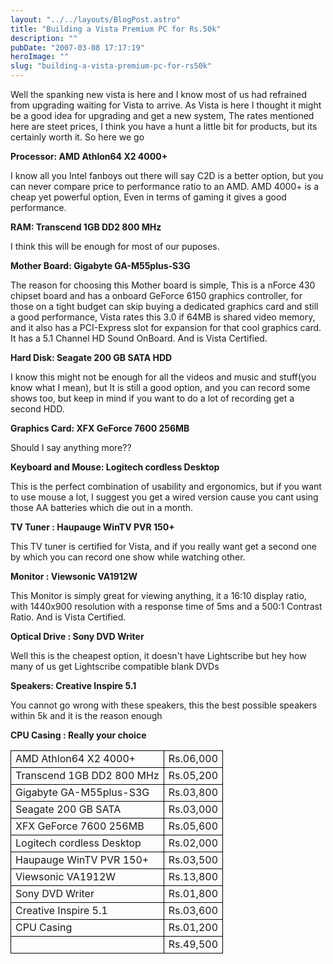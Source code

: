```yaml
---
layout: "../../layouts/BlogPost.astro"
title: "Building a Vista Premium PC for Rs.50k"
description: ""
pubDate: "2007-03-08 17:17:19"
heroImage: ""
slug: "building-a-vista-premium-pc-for-rs50k"
---
```


Well the spanking new vista is here and I know most of us had refrained from upgrading waiting for Vista to arrive. As Vista is here I thought it might be a good idea for upgrading and get a new system, The rates mentioned here are steet prices, I think you have a hunt a little bit for products, but its certainly worth it. So here we go

**Processor: AMD Athlon64 X2 4000+**

I know all you Intel fanboys out there will say C2D is a better option, but you can never compare price to performance ratio to an AMD. AMD 4000+ is a cheap yet powerful option, Even in terms of gaming it gives a good performance.

<strong>RAM: Transcend 1GB DD2 800 MHz
</strong>

I think this will be enough for most of our puposes.

<strong>Mother Board: Gigabyte GA-M55plus-S3G
</strong>

The reason for choosing this Mother board is simple, This is a nForce 430 chipset board and has a onboard GeForce 6150 graphics controller, for those on a tight budget can skip buying a dedicated graphics card and still a good performance, Vista rates this 3.0 if 64MB is shared video memory, and it also has a PCI-Express slot for expansion for that cool graphics card. It has a 5.1 Channel HD Sound OnBoard. And is Vista Certified.

<strong>Hard Disk: Seagate 200 GB SATA HDD
</strong>

I know this might not be enough for all the videos and music and stuff(you know what I mean), but It is still a good option, and you can record some shows too, but keep in mind if you want to do a lot of recording get a second HDD.

<strong>Graphics Card: XFX GeForce 7600 256MB
</strong>

Should I say anything more??

<strong>Keyboard and Mouse: Logitech cordless Desktop
</strong>

This is the perfect combination of usability and ergonomics, but if you want to use mouse a lot, I suggest you get a wired version cause you cant using those AA batteries which die out in a month.

<strong>TV Tuner :  Haupauge WinTV PVR 150+
</strong>

This TV tuner is certified for Vista, and if you really want get a second one by which you can record one show while watching other.

<strong>Monitor : Viewsonic VA1912W
</strong>

This Monitor is simply great for viewing anything, it a 16:10 display ratio, with 1440x900 resolution with a response time of 5ms and a 500:1 Contrast Ratio. And is Vista Certified.

<strong>Optical Drive : Sony DVD Writer
</strong>

Well this is the cheapest option, it doesn't have Lightscribe but hey how many of us get Lightscribe compatible blank DVDs

<strong>Speakers: Creative Inspire 5.1
</strong>

You cannot go wrong with these speakers, this the best possible speakers within 5k and it is the reason enough

<strong>CPU Casing : Really your choice
</strong>
<table style="border-collapse:collapse;" border="0">
<tbody>
<tr>
<td style="border:0.5pt solid black;padding-left:7px;padding-right:7px;">AMD Athlon64 X2 4000+</td>
<td style="padding-left:7px;padding-right:7px;border-color:black black black 0;border-style:solid solid solid none;border-width:0.5pt 0.5pt 0.5pt medium;">Rs.06,000</td>
</tr>
<tr>
<td style="padding-left:7px;padding-right:7px;border-color:0 black black;border-style:none solid solid;border-width:medium 0.5pt 0.5pt;">Transcend 1GB DD2 800 MHz</td>
<td style="padding-left:7px;padding-right:7px;border-color:0 black black 0;border-style:none solid solid none;border-width:medium 0.5pt 0.5pt medium;">Rs.05,200</td>
</tr>
<tr>
<td style="padding-left:7px;padding-right:7px;border-color:0 black black;border-style:none solid solid;border-width:medium 0.5pt 0.5pt;">Gigabyte GA-M55plus-S3G</td>
<td style="padding-left:7px;padding-right:7px;border-color:0 black black 0;border-style:none solid solid none;border-width:medium 0.5pt 0.5pt medium;">Rs.03,800</td>
</tr>
<tr>
<td style="padding-left:7px;padding-right:7px;border-color:0 black black;border-style:none solid solid;border-width:medium 0.5pt 0.5pt;">Seagate 200 GB SATA</td>
<td style="padding-left:7px;padding-right:7px;border-color:0 black black 0;border-style:none solid solid none;border-width:medium 0.5pt 0.5pt medium;">Rs.03,000</td>
</tr>
<tr>
<td style="padding-left:7px;padding-right:7px;border-color:0 black black;border-style:none solid solid;border-width:medium 0.5pt 0.5pt;">XFX GeForce 7600 256MB</td>
<td style="padding-left:7px;padding-right:7px;border-color:0 black black 0;border-style:none solid solid none;border-width:medium 0.5pt 0.5pt medium;">Rs.05,600</td>
</tr>
<tr>
<td style="padding-left:7px;padding-right:7px;border-color:0 black black;border-style:none solid solid;border-width:medium 0.5pt 0.5pt;">Logitech cordless Desktop</td>
<td style="padding-left:7px;padding-right:7px;border-color:0 black black 0;border-style:none solid solid none;border-width:medium 0.5pt 0.5pt medium;">Rs.02,000</td>
</tr>
<tr>
<td style="padding-left:7px;padding-right:7px;border-color:0 black black;border-style:none solid solid;border-width:medium 0.5pt 0.5pt;">Haupauge WinTV PVR 150+</td>
<td style="padding-left:7px;padding-right:7px;border-color:0 black black 0;border-style:none solid solid none;border-width:medium 0.5pt 0.5pt medium;">Rs.03,500</td>
</tr>
<tr>
<td style="padding-left:7px;padding-right:7px;border-color:0 black black;border-style:none solid solid;border-width:medium 0.5pt 0.5pt;">Viewsonic VA1912W</td>
<td style="padding-left:7px;padding-right:7px;border-color:0 black black 0;border-style:none solid solid none;border-width:medium 0.5pt 0.5pt medium;">Rs.13,800</td>
</tr>
<tr>
<td style="padding-left:7px;padding-right:7px;border-color:0 black black;border-style:none solid solid;border-width:medium 0.5pt 0.5pt;">Sony DVD Writer</td>
<td style="padding-left:7px;padding-right:7px;border-color:0 black black 0;border-style:none solid solid none;border-width:medium 0.5pt 0.5pt medium;">Rs.01,800</td>
</tr>
<tr>
<td style="padding-left:7px;padding-right:7px;border-color:0 black black;border-style:none solid solid;border-width:medium 0.5pt 0.5pt;">Creative Inspire 5.1</td>
<td style="padding-left:7px;padding-right:7px;border-color:0 black black 0;border-style:none solid solid none;border-width:medium 0.5pt 0.5pt medium;">Rs.03,600</td>
</tr>
<tr>
<td style="padding-left:7px;padding-right:7px;border-color:0 black black;border-style:none solid solid;border-width:medium 0.5pt 0.5pt;">CPU Casing</td>
<td style="padding-left:7px;padding-right:7px;border-color:0 black black 0;border-style:none solid solid none;border-width:medium 0.5pt 0.5pt medium;">Rs.01,200</td>
</tr>
<tr>
<td style="padding-left:7px;padding-right:7px;border-color:0 black black;border-style:none solid solid;border-width:medium 0.5pt 0.5pt;"></td>
<td style="padding-left:7px;padding-right:7px;border-color:0 black black 0;border-style:none solid solid none;border-width:medium 0.5pt 0.5pt medium;">Rs.49,500</td>
</tr>
</tbody></table>
